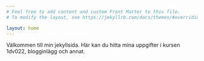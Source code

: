 ```yaml
---
# Feel free to add content and custom Front Matter to this file.
# To modify the layout, see https://jekyllrb.com/docs/themes/#overriding-theme-defaults

layout: home
---
```

Välkommen till min jekyllsida. Här kan du hitta mina uppgifter i kursen 1dv022, blogginlägg och annat.
